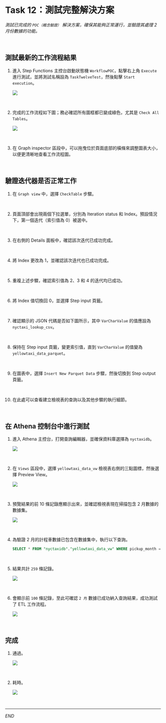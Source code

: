 # Task 12：測試完整解決方案

_測試已完成的 `POC（概念驗證）` 解決方案，確保其能夠正常運行，並驗證其處理 2 月份數據的功能。_

<br>

## 測試最新的工作流程結果

1. 進入 Step Functions 主控台啟動狀態機 `WorkflowPOC`，點擊右上角 `Execute` 進行測試，並將測試名稱設為 `TaskTwelveTest`，然後點擊 `Start execution`。

    ![](images/img_163.png)

<br>

2. 完成的工作流程如下圖；務必確認所有圖框都已變成綠色，尤其是 `Check All Tables`。

    ![](images/img_164.png)

<br>

3. 在 Graph inspector 區段中，可以拖曳位於頁面底部的橫條來調整圖表大小，以便更清晰地查看工作流程圖。

<br>

## 驗證迭代器是否正常工作

1. 在 `Graph view` 中，選擇 `CheckTable` 步驟。

<br>

2. 頁面頂部會出現兩個下拉選單，分別為 Iteration status 和 Index。預設情況下，第一個迭代（索引值為 0）被選中。

<br>

3. 在右側的 Details 面板中，確認該次迭代已成功完成。

<br>

4. 將 Index 更改為 1，並確認該次迭代也已成功完成。

<br>

5. 重複上述步驟，確認索引值為 2、3 和 4 的迭代均已成功。

<br>

6. 將 Index 值切換回 0，並選擇 Step input 頁籤。

<br>

7. 確認顯示的 JSON 代碼是否如下圖所示，其中 `VarCharValue` 的值應設為 `nyctaxi_lookup_csv`。

<br>

8. 保持在 Step input 頁籤，變更索引值，直到 `VarCharValue` 的值變為 `yellowtaxi_data_parquet`。

<br>

9. 在圖表中，選擇 `Insert New Parquet Data` 步驟，然後切換到 Step output 頁籤。

<br>

10. 在此處可以查看建立檢視表的查詢以及其他步驟的執行細節。

<br>

## 在 Athena 控制台中進行測試

1. 進入 Athena 主控台，打開查詢編輯器，並確保資料庫選擇為 `nyctaxidb`。

    ![](images/img_165.png)

<br>

2. 在 `Views` 區段中，選擇 `yellowtaxi_data_vw` 檢視表右側的三點圖標，然後選擇 Preview View。

    ![](images/img_166.png)

<br>

3. 預覽結果的前 10 條記錄應顯示出來，並確認檢視表現在掃描包含 2 月數據的數據集。

    ![](images/img_167.png)

<br>

4. 為驗證 2 月的計程車數據已包含在數據集中，執行以下查詢。

    ```sql
    SELECT * FROM "nyctaxidb"."yellowtaxi_data_vw" WHERE pickup_month = '02'
    ```

<br>

5. 結果共計 `259` 條記錄。

    ![](images/img_168.png)

<br>

6. 會顯示前 `100` 條記錄，至此可確認 `2 月` 數據已成功納入查詢結果，成功測試了 ETL 工作流程。

    ![](images/img_169.png)

<br>

## 完成

1. 通過。

    ![](images/img_170.png)

<br>

2. 耗時。

    ![](images/img_171.png)

<br>

___

_END_